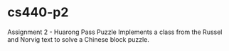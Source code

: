 cs440-p2
========

Assignment 2 - Huarong Pass Puzzle
Implements a class from the Russel and Norvig text to solve a Chinese block puzzle.
